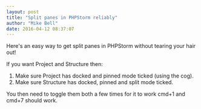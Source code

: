 ```yaml
---
layout: post
title: "Split panes in PHPStorm reliably"
author: "Mike Bell"
date: 2016-04-12 08:37:07
---
```

Here's an easy way to get split panes in PHPStorm without tearing your hair out!

If you want Project and Structure then:

1. Make sure Project has docked and pinned mode ticked (using the cog).
2. Make sure Structure has docked, pinned and split mode ticked.

You then need to toggle them both a few times for it to work cmd+1 and cmd+7 should work.
